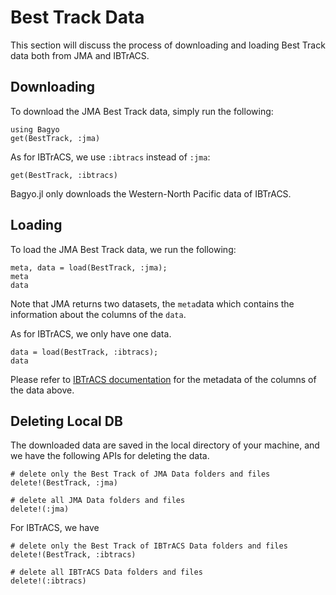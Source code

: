 # Best Track Data
This section will discuss the process of downloading and loading Best Track data both from JMA and IBTrACS.

## Downloading
To download the JMA Best Track data, simply run the following:
```@repl abc
using Bagyo
get(BestTrack, :jma)
```
As for IBTrACS, we use `:ibtracs` instead of `:jma`:
```@repl abc
get(BestTrack, :ibtracs)
```
Bagyo.jl only downloads the Western-North Pacific data of IBTrACS.

## Loading
To load the JMA Best Track data, we run the following:
```@repl abc
meta, data = load(BestTrack, :jma);
meta
data
```
Note that JMA returns two datasets, the `meta`data which contains the information about the columns of the `data`.

As for IBTrACS, we only have one data.
```@repl abc
data = load(BestTrack, :ibtracs);
data
```
Please refer to [IBTrACS documentation](https://www.ncei.noaa.gov/sites/default/files/2021-07/IBTrACS_v04_column_documentation.pdf) for the metadata of the columns of the data above.

## Deleting Local DB
The downloaded data are saved in the local directory of your machine, and we have the following APIs for deleting the data.
```@repl abc
# delete only the Best Track of JMA Data folders and files
delete!(BestTrack, :jma)

# delete all JMA Data folders and files
delete!(:jma)
```
For IBTrACS, we have
```@repl abc
# delete only the Best Track of IBTrACS Data folders and files
delete!(BestTrack, :ibtracs)

# delete all IBTrACS Data folders and files
delete!(:ibtracs)
```